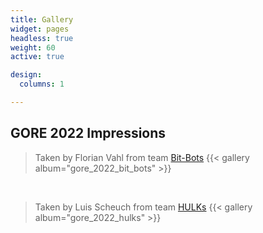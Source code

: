 ```yaml
---
title: Gallery
widget: pages
headless: true
weight: 60
active: true

design:
  columns: 1

---
```


## GORE 2022 Impressions

> Taken by Florian Vahl from team [Bit-Bots](https://bit-bots.de/)
{{< gallery album="gore_2022_bit_bots" >}}

<br/>

> Taken by Luis Scheuch from team [HULKs](https://hulks.de/)
{{< gallery album="gore_2022_hulks" >}}
